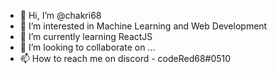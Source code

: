 - 👋 Hi, I’m @chakri68
- 👀 I’m interested in Machine Learning and Web Development
- 🌱 I’m currently learning ReactJS
- 💞️ I’m looking to collaborate on ...
- 📫 How to reach me on discord - codeRed68#0510

<!---
chakri68/chakri68 is a ✨ special ✨ repository because its `README.md` (this file) appears on your GitHub profile.
You can click the Preview link to take a look at your changes.
--->
